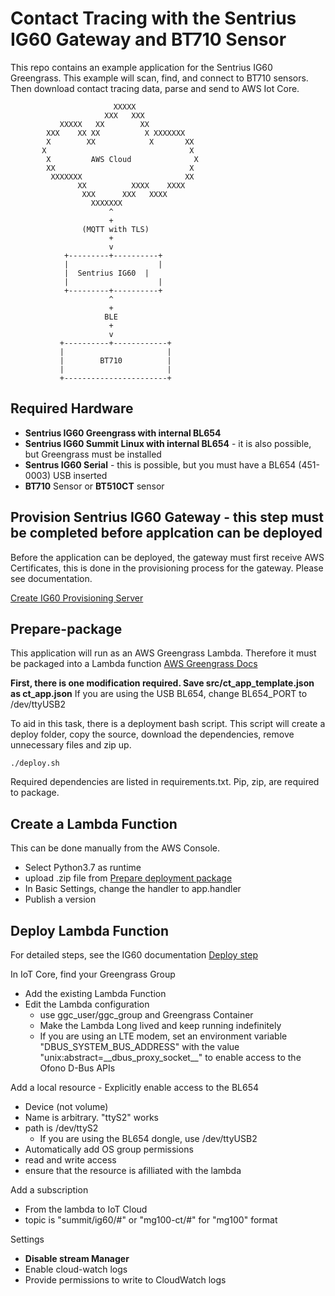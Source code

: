 # Contact Tracing with the Sentrius IG60 Gateway and BT710 Sensor

This repo contains an example application for the Sentrius IG60 Greengrass. This example will scan, find, and connect to BT710 sensors. Then download contact tracing data, parse and send to AWS Iot Core.

```
                       XXXXX
                     XXX   XXX
           XXXXX   XX        XX
        XXX    XX XX          X XXXXXXX
        X        XX            X       XX
       X                                X
        X         AWS Cloud              X
        XX                              X
         XXXXXXX                       XX
               XX          XXXX    XXXX
                XXX      XXX   XXXX
                  XXXXXXX
                      ^
                      +
                (MQTT with TLS)
                      +
                      v
            +---------+----------+
            |                    |
            |  Sentrius IG60  |
            |                    |
            +---------+----------+
                      ^
                      +
                     BLE
                      +
                      v
           +----------+------------+
           |                       |
           |        BT710          |
           |                       |
           +-----------------------+

```

## Required Hardware

- **Sentrius IG60 Greengrass with internal BL654**
- **Sentrius IG60 Summit Linux with internal BL654** - it is also possible, but Greengrass must be installed
- **Sentrus IG60 Serial** - this is possible, but you must have a BL654 (451-0003) USB inserted
- **BT710** Sensor or **BT510CT** sensor

## Provision Sentrius IG60 Gateway - **this step must be completed before applcation can be deployed**

Before the application can be deployed, the gateway must first receive AWS Certificates, this is done in the provisioning process for the gateway. Please see documentation.

[Create IG60 Provisioning Server ](https://documentation.lairdconnect.com/Builds/IG60-SERIAL-GREENGRASS/latest/Content/Topics/5%20-%20Using%20the%20Device/Greengrass%20Getting%20Started/Create%20a%20Provisioning%20Server.htm)

## Prepare-package

This application will run as an AWS Greengrass Lambda. Therefore it must be packaged into a Lambda function [AWS Greengrass Docs](https://docs.aws.amazon.com/greengrass/latest/developerguide/what-is-gg.html)

**First, there is one modification required. Save src/ct_app_template.json as ct_app.json**
If you are using the USB BL654, change BL654_PORT to /dev/ttyUSB2

To aid in this task, there is a deployment bash script. This script will create a deploy folder, copy the source, download the dependencies, remove unnecessary files and zip up.

```
./deploy.sh
```

Required dependencies are listed in requirements.txt. Pip, zip, are required to package.

## Create a Lambda Function

This can be done manually from the AWS Console.

- Select Python3.7 as runtime
- upload .zip file from [Prepare deployment package](#Prepare-deployment-package)
- In Basic Settings, change the handler to app.handler
- Publish a version

## Deploy Lambda Function

For detailed steps, see the IG60 documentation [Deploy step](https://documentation.lairdconnect.com/Builds/IG60-SERIAL-GREENGRASS/latest/Content/Topics/5%20-%20Using%20the%20Device/Greengrass%20Getting%20Started/Configure%20Greengrass%20Deployment.htm)

In IoT Core, find your Greengrass Group

- Add the existing Lambda Function
- Edit the Lambda configuration
  - use ggc_user/ggc_group and Greengrass Container
  - Make the Lambda Long lived and keep running indefinitely
  - If you are using an LTE modem, set an environment variable "DBUS_SYSTEM_BUS_ADDRESS" with the value "unix:abstract=\_\_dbus\_proxy\_socket\_\_" to enable access to the Ofono D-Bus APIs

Add a local resource - Explicitly enable access to the BL654

- Device (not volume)
- Name is arbitrary. "ttyS2" works
- path is /dev/ttyS2
  - If you are using the BL654 dongle, use /dev/ttyUSB2
- Automatically add OS group permissions
- read and write access
- ensure that the resource is afilliated with the lambda

Add a subscription

- From the lambda to IoT Cloud
- topic is "summit/ig60/#" or "mg100-ct/#" for "mg100" format

Settings

- **Disable stream Manager**
- Enable cloud-watch logs
- Provide permissions to write to CloudWatch logs
